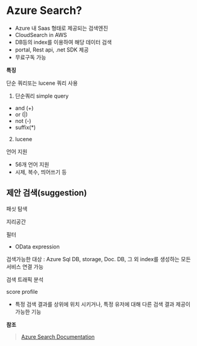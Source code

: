 # **Azure Search?**
- Azure 내 Saas 형태로 제공되는 검색엔진
- CloudSearch in AWS
- DB등의 index를 이용하여 해당 데이터 검색
- portal, Rest api, .net SDK 제공
- 무료구독 가능


**특징**

단순 쿼리또는 lucene 쿼리 사용
1. 단순쿼리 simple query
- and (+)
- or (|)
- not (-)
- suffix(*)

2. lucene


언어 지원
- 56개 언어 지원
- 시제, 복수, 띄어쓰기 등

제안 검색(suggestion)
- 

패싯 탐색

지리공간

필터
- OData expression

검색가능한 대상 : 
Azure Sql DB, storage, Doc. DB, 그 외 index를 생성하는 모든 서비스 연결 가능

검색 트래픽 분석

score profile
- 특정 검색 결과를 상위에 위치 시키거나, 특정 유저에 대해 다른 검색 결과 제공이 가능한 기능
 

 **참조**
 >[Azure Search Documentation](https://docs.microsoft.com/en-us/azure/search/)

